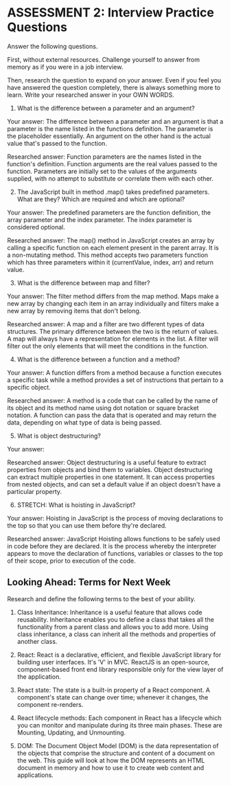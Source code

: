 # ASSESSMENT 2: Interview Practice Questions

Answer the following questions.

First, without external resources. Challenge yourself to answer from memory as if you were in a job interview.

Then, research the question to expand on your answer. Even if you feel you have answered the question completely, there is always something more to learn. Write your researched answer in your OWN WORDS.

1. What is the difference between a parameter and an argument?

  Your answer: The difference between a parameter and an argument is that a parameter is the name listed in the functions definition. The parameter is the placeholder essentially. An argument on the other hand is the actual value that's passed to the function.

  Researched answer: Function parameters are the names listed in the function's definition. Function arguments are the real values passed to the function. Parameters are initially set to the values of the arguments supplied, with no attempt to substitute or correlate them with each other.


2. The JavaScript built in method .map() takes predefined parameters. What are they? Which are required and which are optional?

  Your answer: The predefined parameters are the function definition, the array parameter and the index parameter. The index parameter is considered optional.

  Researched answer: The map() method in JavaScript creates an array by calling a specific function on each element present in the parent array. It is a non-mutating method. This method accepts two parameters function which has three parameters within it (currentValue, index, arr) and return value.


3. What is the difference between map and filter?

  Your answer: The filter method differs from the map method. Maps make a new array by changing each item in an array individually and filters make a new array by removing items that don't belong.

  Researched answer: A map and a filter are two different types of data structures. The primary difference between the two is the return of values. A map will always have a representation for elements in the list. A filter will filter out the only elements that will meet the conditions in the function.


4. What is the difference between a function and a method?

  Your answer: A function differs from a method because a function executes a specific task while a method provides a set of instructions that pertain to a specific object.

  Researched answer: A method is a code that can be called by the name of its object and its method name using dot notation or square bracket notation. A function can pass the data that is operated and may return the data, depending on what type of data is being passed.



5. What is object destructuring?

  Your answer:

  Researched answer: Object destructuring is a useful feature to extract properties from objects and bind them to variables. Object destructuring can extract multiple properties in one statement. It can access properties from nested objects, and can set a default value if an object doesn't have a particular property.



6. STRETCH: What is hoisting in JavaScript?

  Your answer: Hoisting in JavaScript is the process of moving declarations to the top so that you can use them before thy're declared.

  Researched answer: JavaScript Hoisting allows functions to be safely used in code before they are declared. It is the process whereby the interpreter appears to move the declaration of functions, variables or classes to the top of their scope, prior to execution of the code.



## Looking Ahead: Terms for Next Week

Research and define the following terms to the best of your ability.

1. Class Inheritance: Inheritance is a useful feature that allows code reusability. Inheritance enables you to define a class that takes all the functionality from a parent class and allows you to add more. Using class inheritance, a class can inherit all the methods and properties of another class.

2. React: React is a declarative, efficient, and flexible JavaScript library for building user interfaces. It's 'V' in MVC. ReactJS is an open-source, component-based front end library responsible only for the view layer of the application.

3. React state: The state is a built-in property of a React component. A component's state can change over time; whenever it changes, the component re-renders.

4. React lifecycle methods: Each component in React has a lifecycle which you can monitor and manipulate during its three main phases. These are Mounting, Updating, and Unmounting.

5. DOM: The Document Object Model (DOM) is the data representation of the objects that comprise the structure and content of a document on the web. This guide will look at how the DOM represents an HTML document in memory and how to use it to create web content and applications.
